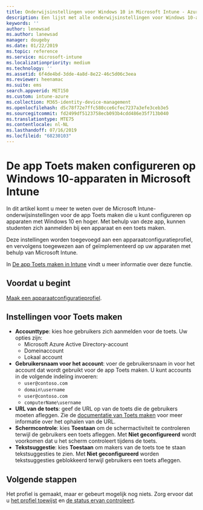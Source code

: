 ```yaml
---
title: Onderwijsinstellingen voor Windows 10 in Microsoft Intune - Azure | Microsoft Docs
description: Een lijst met alle onderwijsinstellingen voor Windows 10-apparaten weergeven. Gebruik deze instellingen in een apparaatconfiguratieprofiel met de app Toets maken, kies hoe gebruikers of studenten zich aanmelden, controleer het scherm tijdens de toets, en meer in Intune.
keywords: ''
author: lenewsad
ms.author: lanewsad
manager: dougeby
ms.date: 01/22/2019
ms.topic: reference
ms.service: microsoft-intune
ms.localizationpriority: medium
ms.technology: ''
ms.assetid: 6f4de4bd-3dde-4a8d-8e22-46c5d06c3eea
ms.reviewer: heenamac
ms.suite: ems
search.appverid: MET150
ms.custom: intune-azure
ms.collection: M365-identity-device-management
ms.openlocfilehash: d5c78f72e7ffc580cce6cfec7237a3efe3ceb3e5
ms.sourcegitcommit: fd2499df5123758ecb093b4cdd486e35f713b040
ms.translationtype: MTE75
ms.contentlocale: nl-NL
ms.lasthandoff: 07/16/2019
ms.locfileid: "68230103"
---
```

# <a name="configure-the-take-a-test-app-on-windows-10-devices-using-intune"></a>De app Toets maken configureren op Windows 10-apparaten in Microsoft Intune

In dit artikel komt u meer te weten over de Microsoft Intune-onderwijsinstellingen voor de app Toets maken die u kunt configureren op apparaten met Windows 10 en hoger. Met behulp van deze app, kunnen studenten zich aanmelden bij een apparaat en een toets maken.

Deze instellingen worden toegevoegd aan een apparaatconfiguratieprofiel, en vervolgens toegewezen aan of geïmplementeerd op uw apparaten met behulp van Microsoft Intune.

In [De app Toets maken in Intune](education-settings-configure.md) vindt u meer informatie over deze functie.

## <a name="before-you-begin"></a>Voordat u begint

[Maak een apparaatconfiguratieprofiel](education-settings-configure.md#create-a-device-profile).

## <a name="take-a-test-settings"></a>Instellingen voor Toets maken  

- **Accounttype**: kies hoe gebruikers zich aanmelden voor de toets. Uw opties zijn:
  - Microsoft Azure Active Directory-account
  - Domeinaccount
  - Lokaal account
- **Gebruikersnaam voor het account**: voer de gebruikersnaam in voor het account dat wordt gebruikt voor de app Toets maken. U kunt accounts in de volgende indeling invoeren:
  - `user@contoso.com`
  - `domain\username`
  - `user@contoso.com`
  - `computerName\username`
- **URL van de toets**: geef de URL op van de toets die de gebruikers moeten afleggen. Zie de [documentatie van Toets maken](https://docs.microsoft.com/education/windows/take-tests-in-windows-10) voor meer informatie over het ophalen van de URL.
- **Schermcontrole**: kies **Toestaan** om de schermactiviteit te controleren terwijl de gebruikers een toets afleggen. Met **Niet geconfigureerd** wordt voorkomen dat u het scherm controleert tijdens de toets.
- **Tekstsuggestie**: kies **Toestaan** om makers van de toets toe te staan tekstsuggesties te zien. Met **Niet geconfigureerd** worden tekstsuggesties geblokkeerd terwijl gebruikers een toets afleggen.

## <a name="next-steps"></a>Volgende stappen

Het profiel is gemaakt, maar er gebeurt mogelijk nog niets. Zorg ervoor dat u [het profiel toewijst](device-profile-assign.md) en [de status ervan controleert](device-profile-monitor.md).
